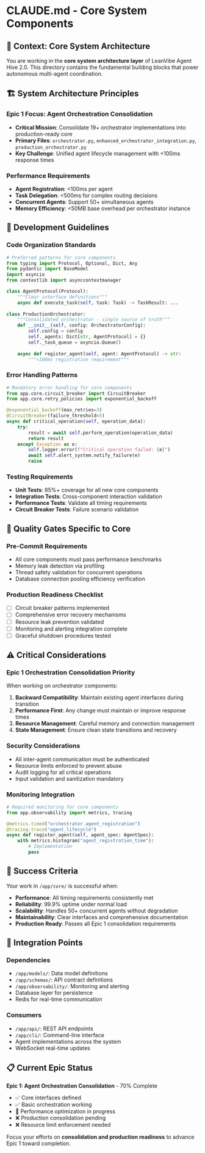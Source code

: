 # CLAUDE.md - Core System Components

## 🎯 **Context: Core System Architecture**

You are working in the **core system architecture layer** of LeanVibe Agent Hive 2.0. This directory contains the fundamental building blocks that power autonomous multi-agent coordination.

## 🏗️ **System Architecture Principles**

### **Epic 1 Focus: Agent Orchestration Consolidation**
- **Critical Mission**: Consolidate 19+ orchestrator implementations into production-ready core
- **Primary Files**: `orchestrator.py`, `enhanced_orchestrator_integration.py`, `production_orchestrator.py`
- **Key Challenge**: Unified agent lifecycle management with <100ms response times

### **Performance Requirements**
- **Agent Registration**: <100ms per agent
- **Task Delegation**: <500ms for complex routing decisions  
- **Concurrent Agents**: Support 50+ simultaneous agents
- **Memory Efficiency**: <50MB base overhead per orchestrator instance

## 🔧 **Development Guidelines**

### **Code Organization Standards**
```python
# Preferred patterns for core components
from typing import Protocol, Optional, Dict, Any
from pydantic import BaseModel
import asyncio
from contextlib import asynccontextmanager

class AgentProtocol(Protocol):
    """Clear interface definitions"""
    async def execute_task(self, task: Task) -> TaskResult: ...
    
class ProductionOrchestrator:
    """Consolidated orchestrator - single source of truth"""
    def __init__(self, config: OrchestratorConfig):
        self.config = config
        self._agents: Dict[str, AgentProtocol] = {}
        self._task_queue = asyncio.Queue()
        
    async def register_agent(self, agent: AgentProtocol) -> str:
        """<100ms registration requirement"""
```

### **Error Handling Patterns**
```python
# Mandatory error handling for core components
from app.core.circuit_breaker import CircuitBreaker
from app.core.retry_policies import exponential_backoff

@exponential_backoff(max_retries=3)
@CircuitBreaker(failure_threshold=5)
async def critical_operation(self, operation_data):
    try:
        result = await self.perform_operation(operation_data)
        return result
    except Exception as e:
        self.logger.error(f"Critical operation failed: {e}")
        await self.alert_system.notify_failure(e)
        raise
```

### **Testing Requirements**
- **Unit Tests**: 85%+ coverage for all new core components
- **Integration Tests**: Cross-component interaction validation
- **Performance Tests**: Validate all timing requirements
- **Circuit Breaker Tests**: Failure scenario validation

## 🚦 **Quality Gates Specific to Core**

### **Pre-Commit Requirements**
- All core components must pass performance benchmarks
- Memory leak detection via profiling
- Thread safety validation for concurrent operations
- Database connection pooling efficiency verification

### **Production Readiness Checklist**
- [ ] Circuit breaker patterns implemented
- [ ] Comprehensive error recovery mechanisms  
- [ ] Resource leak prevention validated
- [ ] Monitoring and alerting integration complete
- [ ] Graceful shutdown procedures tested

## ⚠️ **Critical Considerations**

### **Epic 1 Orchestration Consolidation Priority**
When working on orchestrator components:
1. **Backward Compatibility**: Maintain existing agent interfaces during transition
2. **Performance First**: Any change must maintain or improve response times
3. **Resource Management**: Careful memory and connection management
4. **State Management**: Ensure clean state transitions and recovery

### **Security Considerations**
- All inter-agent communication must be authenticated
- Resource limits enforced to prevent abuse
- Audit logging for all critical operations
- Input validation and sanitization mandatory

### **Monitoring Integration**
```python
# Required monitoring for core components
from app.observability import metrics, tracing

@metrics.timed("orchestrator.agent_registration")
@tracing.trace("agent_lifecycle")
async def register_agent(self, agent_spec: AgentSpec):
    with metrics.histogram("agent_registration_time"):
        # Implementation
        pass
```

## 🎯 **Success Criteria**

Your work in `/app/core/` is successful when:
- **Performance**: All timing requirements consistently met
- **Reliability**: 99.9% uptime under normal load
- **Scalability**: Handles 50+ concurrent agents without degradation
- **Maintainability**: Clear interfaces and comprehensive documentation
- **Production Ready**: Passes all Epic 1 consolidation requirements

## 🔄 **Integration Points**

### **Dependencies**
- `/app/models/`: Data model definitions
- `/app/schemas/`: API contract definitions  
- `/app/observability/`: Monitoring and alerting
- Database layer for persistence
- Redis for real-time communication

### **Consumers**
- `/app/api/`: REST API endpoints
- `/app/cli/`: Command-line interface
- Agent implementations across the system
- WebSocket real-time updates

## 📋 **Current Epic Status**

**Epic 1: Agent Orchestration Consolidation** - 70% Complete
- ✅ Core interfaces defined
- ✅ Basic orchestration working  
- 🔄 Performance optimization in progress
- ❌ Production consolidation pending
- ❌ Resource limit enforcement needed

Focus your efforts on **consolidation and production readiness** to advance Epic 1 toward completion.